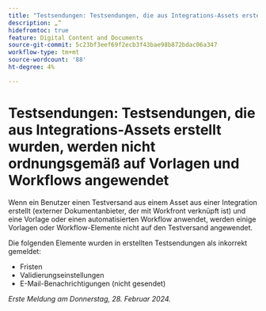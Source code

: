 ```yaml
---
title: "Testsendungen: Testsendungen, die aus Integrations-Assets erstellt wurden, werden nicht ordnungsgemäß auf Vorlagen und Workflows angewendet."
description: „“
hidefromtoc: true
feature: Digital Content and Documents
source-git-commit: 5c23bf3eef69f2ecb3f43bae98b872bdac06a347
workflow-type: tm+mt
source-wordcount: '88'
ht-degree: 4%

---
```



# Testsendungen: Testsendungen, die aus Integrations-Assets erstellt wurden, werden nicht ordnungsgemäß auf Vorlagen und Workflows angewendet

Wenn ein Benutzer einen Testversand aus einem Asset aus einer Integration erstellt (externer Dokumentanbieter, der mit Workfront verknüpft ist) und eine Vorlage oder einen automatisierten Workflow anwendet, werden einige Vorlagen oder Workflow-Elemente nicht auf den Testversand angewendet.

Die folgenden Elemente wurden in erstellten Testsendungen als inkorrekt gemeldet:

* Fristen
* Validierungseinstellungen
* E-Mail-Benachrichtigungen (nicht gesendet)

_Erste Meldung am Donnerstag, 28. Februar 2024._
